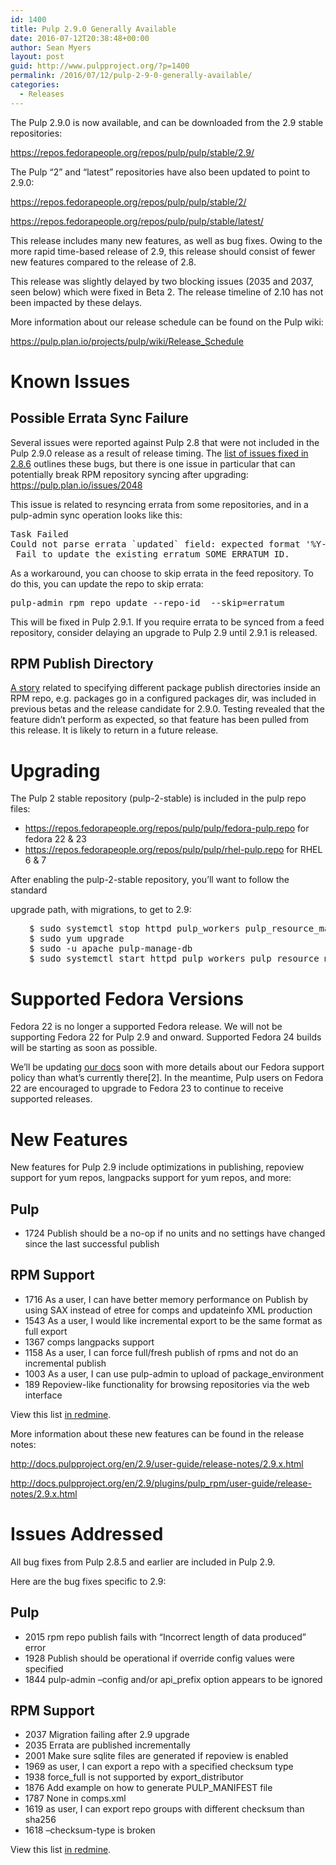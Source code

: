 ```yaml
---
id: 1400
title: Pulp 2.9.0 Generally Available
date: 2016-07-12T20:38:48+00:00
author: Sean Myers
layout: post
guid: http://www.pulpproject.org/?p=1400
permalink: /2016/07/12/pulp-2-9-0-generally-available/
categories:
  - Releases
---
```

The Pulp 2.9.0 is now available, and can be downloaded from the 2.9 stable repositories:

<https://repos.fedorapeople.org/repos/pulp/pulp/stable/2.9/>

The Pulp &#8220;2&#8221; and &#8220;latest&#8221; repositories have also been updated to point to 2.9.0:

<https://repos.fedorapeople.org/repos/pulp/pulp/stable/2/>
  
<https://repos.fedorapeople.org/repos/pulp/pulp/stable/latest/>

This release includes many new features, as well as bug fixes. Owing to the more rapid time-based release of 2.9, this release should consist of fewer new features compared to the release of 2.8.

This release was slightly delayed by two blocking issues (2035 and 2037, seen below) which were fixed in Beta 2. The release timeline of 2.10 has not been impacted by these delays.

More information about our release schedule can be found on the Pulp wiki:
  
<https://pulp.plan.io/projects/pulp/wiki/Release_Schedule>

# Known Issues

## Possible Errata Sync Failure

Several issues were reported against Pulp 2.8 that were not included in the Pulp 2.9.0 release as a result of release timing. The [list of issues fixed in 2.8.6](http://bit.ly/29vs1bE) outlines these bugs, but there is one issue in particular that can potentially break RPM repository syncing after upgrading: <https://pulp.plan.io/issues/2048>

This issue is related to resyncing errata from some repositories, and in a pulp-admin sync operation looks like this:

<pre>Task Failed
Could not parse errata `updated` field: expected format '%Y-%m-%d %H:%M:%S'.
 Fail to update the existing erratum SOME_ERRATUM_ID.</pre>

As a workaround, you can choose to skip errata in the feed repository. To do this, you can update the repo to skip errata:

<pre>pulp-admin rpm repo update --repo-id  --skip=erratum</pre>

This will be fixed in Pulp 2.9.1. If you require errata to be synced from a feed repository, consider delaying an upgrade to Pulp 2.9 until 2.9.1 is released.

## RPM Publish Directory

[A story](https://pulp.plan.io/issues/1976) related to specifying different package publish directories inside an RPM repo, e.g. packages go in a configured packages dir, was included in previous betas and the release candidate for 2.9.0. Testing revealed that the feature didn&#8217;t perform as expected, so that feature has been pulled from this release. It is likely to return in a future release.

# Upgrading

The Pulp 2 stable repository (pulp-2-stable) is included in the pulp repo files:

  * <https://repos.fedorapeople.org/repos/pulp/pulp/fedora-pulp.repo> for fedora 22 & 23
  * <https://repos.fedorapeople.org/repos/pulp/pulp/rhel-pulp.repo> for RHEL 6 & 7

After enabling the pulp-2-stable repository, you&#8217;ll want to follow the standard
  
upgrade path, with migrations, to get to 2.9:

<pre style="padding-left: 30px;">$ sudo systemctl stop httpd pulp_workers pulp_resource_manager pulp_celerybeat
$ sudo yum upgrade
$ sudo -u apache pulp-manage-db
$ sudo systemctl start httpd pulp_workers pulp_resource_manager pulp_celerybeat</pre>

# Supported Fedora Versions

Fedora 22 is no longer a supported Fedora release. We will not be supporting Fedora 22 for Pulp 2.9 and onward. Supported Fedora 24 builds will be starting as soon as possible.

We&#8217;ll be updating [our docs](http://docs.pulpproject.org/user-guide/installation/index.html#supported-operating-systems) soon with more details about our Fedora support policy than what&#8217;s currently there[2]. In the meantime, Pulp users on Fedora 22 are encouraged to upgrade to Fedora 23 to continue to receive supported releases.

# New Features

New features for Pulp 2.9 include optimizations in publishing, repoview support for yum repos, langpacks support for yum repos, and more:

## Pulp

  * 1724 Publish should be a no-op if no units and no settings have changed since the last successful publish

## RPM Support

  * 1716 As a user, I can have better memory performance on Publish by using SAX instead of etree for comps and updateinfo XML production
  * 1543 As a user, I would like incremental export to be the same format as full export
  * 1367 comps langpacks support
  * 1158 As a user, I can force full/fresh publish of rpms and not do an incremental publish
  * 1003 As a user, I can use pulp-admin to upload of package_environment
  * 189 Repoview-like functionality for browsing repositories via the web interface

View this list [in redmine](http://bit.ly/1XXtIps).

More information about these new features can be found in the release notes:
  
<http://docs.pulpproject.org/en/2.9/user-guide/release-notes/2.9.x.html>
  
<http://docs.pulpproject.org/en/2.9/plugins/pulp_rpm/user-guide/release-notes/2.9.x.html>

# Issues Addressed

All bug fixes from Pulp 2.8.5 and earlier are included in Pulp 2.9.

Here are the bug fixes specific to 2.9:

## Pulp

  * 2015 rpm repo publish fails with &#8220;Incorrect length of data produced&#8221; error
  * 1928 Publish should be operational if override config values were specified
  * 1844 pulp-admin &#8211;config and/or api_prefix option appears to be ignored

## RPM Support

  * 2037 Migration failing after 2.9 upgrade
  * 2035 Errata are published incrementally
  * 2001 Make sure sqlite files are generated if repoview is enabled
  * 1969 as user, I can export a repo with a specified checksum type
  * 1938 force\_full is not supported by export\_distributor
  * 1876 Add example on how to generate PULP_MANIFEST file
  * 1787 None in comps.xml
  * 1619 as user, I can export repo groups with different checksum than sha256
  * 1618 &#8211;checksum-type is broken

View this list [in redmine](http://bit.ly/1Q5bSOs).